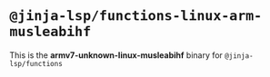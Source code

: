 # `@jinja-lsp/functions-linux-arm-musleabihf`

This is the **armv7-unknown-linux-musleabihf** binary for `@jinja-lsp/functions`
